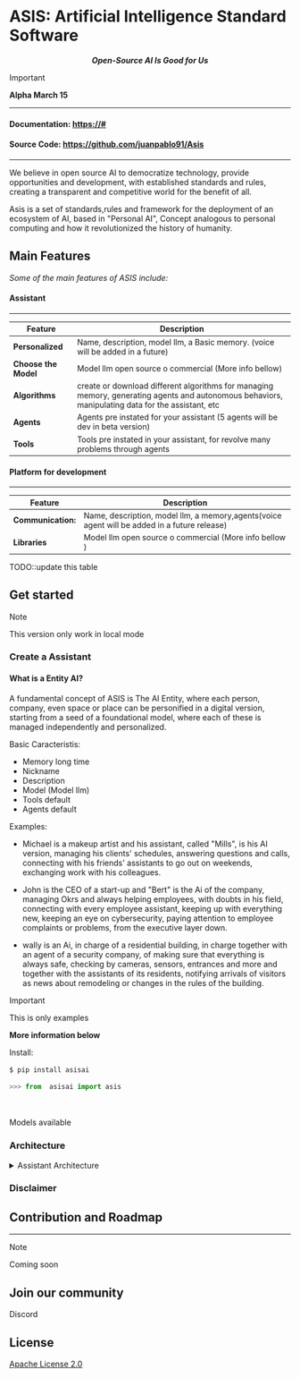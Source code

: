 # <span>ASIS: Artificial Intelligence Standard Software </span>

<p align="center">
    <strong><em>Open-Source AI Is Good for Us</em></strong>
</p>

> [!IMPORTANT]
> **Alpha March 15**

---

#### **Documentation**: <a href="https://asis/#" target="_blank">https://#</a>

#### **Source Code**: <a href="https://github.com/juanpablo91/Asis" target="_blank">https://github.com/juanpablo91/Asis</a>

---

We believe in open source AI to democratize technology, provide opportunities and development,
with established standards and rules, creating a transparent and competitive world for the benefit of all.

Asis is a set of standards,rules and framework for the deployment of an ecosystem of AI, based in "Personal AI", Concept analogous to personal computing and how it revolutionized the history of humanity.

## Main Features

<p>
    <em>Some of the main features of ASIS include:</em>
</p>

#### Assistant

---

| Feature              | Description                                                                                                                                       |
| -------------------- | ------------------------------------------------------------------------------------------------------------------------------------------------- |
| **Personalized**     | Name, description, model llm, a Basic memory. (voice will be added in a future)                                                                   |
| **Choose the Model** | Model llm open source o commercial (More info bellow)                                                                                             |
| **Algorithms**       | create or download different algorithms for managing memory, generating agents and autonomous behaviors, manipulating data for the assistant, etc |
| **Agents**           | Agents pre instated for your assistant (5 agents will be dev in beta version)                                                                     |
| **Tools**            | Tools pre instated in your assistant, for revolve many problems through agents                                                                    |

#### Platform for development

---

| Feature            | Description                                                                                  |
| ------------------ | -------------------------------------------------------------------------------------------- |
| **Communication:** | Name, description, model llm, a memory,agents(voice agent will be added in a future release) |
| **Libraries**      | Model llm open source o commercial (More info bellow )                                       |

TODO::update this table

## Get started

> [!Note]
> This version only work in local mode

### **Create a Assistant**

#### What is a Entity AI?

A fundamental concept of ASIS is The AI ​​​​Entity, where each person, company, even space or place can be personified in a digital version, starting from a seed of a foundational model, where each of these is managed independently and personalized.

Basic Caracteristis:

- Memory long time
- Nickname
- Description
- Model (Model llm)
- Tools default
- Agents default

Examples:

- Michael is a makeup artist and his assistant, called "Mills", is his AI version, managing his clients' schedules, answering questions and calls, connecting with his friends' assistants to go out on weekends, exchanging work with his colleagues.

- John is the CEO of a start-up and "Bert" is the Ai of the company, managing Okrs and always helping employees, with doubts in his field, connecting with every employee assistant, keeping up with everything new, keeping an eye on cybersecurity, paying attention to employee complaints or problems, from the executive layer down.

- wally is an Ai, in charge of a residential building, in charge together with an agent of a security company, of making sure that everything is always safe, checking by cameras, sensors, entrances and more and together with the assistants of its residents, notifying arrivals of visitors as news about remodeling or changes in the rules of the building.

> [!IMPORTANT]
> This is only examples

**More information below**

Install:

```shell
$ pip install asisai
```

```python
>>> from  asisai import asis




```

Models available

### Architecture

</a>
<details>
<summary>Assistant Architecture</summary>

![Assistant Architecture](/source/Frame1.png)

#### System tools

These are tools by default:

- **Open stream:** Agent specialized for navigating the web, opening and working autonomously in programs.

- **Voice:** Personalize your assistant's voice, convert voices, and more.

- **Multimedia generator:** Agent specific for generating images and video, and modifying them.

- **Asis Chat:** Agent specific for chatting between assistants, exchanging information about patterns, schedules, and more, through a friend request.

> More tools will be added in the future

#### Memory

The memory of assistants will be managed by different algorithms for long-term and short-term storage of basic information.

> Images, videos, and more complicated algorithms will be added in the future.

#### :brain: Super Agent

The super agent is the main agent. It receives all the information from its environment, handles decisions, and communicates with the main model to solve complex problems in an autonomous and self-improving way.

#### Agents

An intelligent agent is an entity capable of perceiving its environment, processing such perceptions, and responding or acting in said environment in a rational manner to achieve objectives.

> We are interested in applying code from <a href=https://github.com/Significant-Gravitas/AutoGPT target="_blank">AutoGPT</a>, which is an open-source project for creating agents.

</details>

### Disclaimer

## Contribution and Roadmap

---

> [!Note]
> Coming soon

## Join our community

Discord

## License

[Apache License 2.0](LICENSE)
